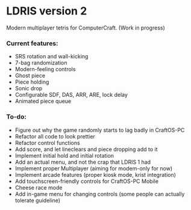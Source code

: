 # LDRIS version 2
Modern multiplayer tetris for ComputerCraft. (Work in progress)

### Current features:
- SRS rotation and wall-kicking
- 7-bag randomization
- Modern-feeling controls
- Ghost piece
- Piece holding
- Sonic drop
- Configurable SDF, DAS, ARR, ARE, lock delay
- Animated piece queue

### To-do:
- Figure out why the game randomly starts to lag badly in CraftOS-PC
- Refactor all code to look prettier
- Refactor control functions
- Add score, and let lineclears and piece dropping add to it
- Implement initial hold and initial rotation
- Add an actual menu, and not the crap that LDRIS 1 had
- Implement proper Multiplayer (aiming for modem-only for now)
- Implement arcade features (proper kiosk mode, krist integration)
- Add touchscreen-friendly controls for CraftOS-PC Mobile
- Cheese race mode
- Add in-game menu for changing controls (some people can actually tolerate guideline)
